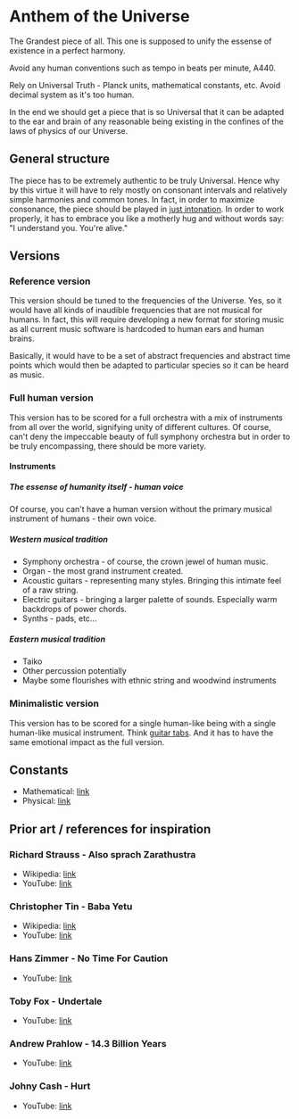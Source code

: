 # Anthem of the Universe

The Grandest piece of all. This one is supposed to unify the essense of existence in a perfect harmony.

Avoid any human conventions such as tempo in beats per minute, A440.

Rely on Universal Truth - Planck units, mathematical constants, etc. Avoid decimal system as it's too human.

In the end we should get a piece that is so Universal that it can be adapted to the ear and brain of any reasonable being existing in the confines of the laws of physics of our Universe.

## General structure

The piece has to be extremely authentic to be truly Universal. Hence why by this virtue it will have to rely mostly on consonant intervals and relatively simple harmonies and common tones. In fact, in order to maximize consonance, the piece should be played in [just intonation](https://en.wikipedia.org/wiki/Just_intonation). In order to work properly, it has to embrace you like a motherly hug and without words say: "I understand you. You're alive."

## Versions

### Reference version

This version should be tuned to the frequencies of the Universe. Yes, so it would have all kinds of inaudible frequencies that are not musical for humans. In fact, this will require developing a new format for storing music as all current music software is hardcoded to human ears and human brains.

Basically, it would have to be a set of abstract frequencies and abstract time points which would then be adapted to particular species so it can be heard as music.

### Full human version

This version has to be scored for a full orchestra with a mix of instruments from all over the world, signifying unity of different cultures. Of course, can't deny the impeccable beauty of full symphony orchestra but in order to be truly encompassing, there should be more variety.

#### Instruments

##### The essense of humanity itself - human voice

Of course, you can't have a human version without the primary musical instrument of humans - their own voice.

##### Western musical tradition

* Symphony orchestra - of course, the crown jewel of human music.
* Organ - the most grand instrument created.
* Acoustic guitars - representing many styles. Bringing this intimate feel of a raw string.
* Electric guitars - bringing a larger palette of sounds. Especially warm backdrops of power chords.
* Synths - pads, etc...

##### Eastern musical tradition

* Taiko
* Other percussion potentially
* Maybe some flourishes with ethnic string and woodwind instruments

### Minimalistic version

This version has to be scored for a single human-like being with a single human-like musical instrument. Think [guitar tabs](https://en.wikipedia.org/wiki/Tablature). And it has to have the same emotional impact as the full version.

## Constants

* Mathematical: [link](https://en.wikipedia.org/wiki/List_of_mathematical_constants)
* Physical: [link](https://en.wikipedia.org/wiki/List_of_physical_constants)

## Prior art / references for inspiration

### Richard Strauss - Also sprach Zarathustra

* Wikipedia: [link](https://en.wikipedia.org/wiki/Also_sprach_Zarathustra)
* YouTube: [link](https://www.youtube.com/watch?v=GfwAPg4rQQE)

### Christopher Tin - Baba Yetu

* Wikipedia: [link](https://en.wikipedia.org/wiki/Baba_Yetu)
* YouTube: [link](https://www.youtube.com/watch?v=IJiHDmyhE1A)


### Hans Zimmer - No Time For Caution

* YouTube: [link](https://www.youtube.com/watch?v=kpK4cDk2bRs)

### Toby Fox - Undertale

* YouTube: [link](https://www.youtube.com/watch?v=EBhFHJMVfiI)

### Andrew Prahlow - 14.3 Billion Years

* YouTube: [link](https://www.youtube.com/watch?v=K1R9NA-cseY)

### Johny Cash - Hurt

* YouTube: [link](https://www.youtube.com/watch?v=8AHCfZTRGiI)
